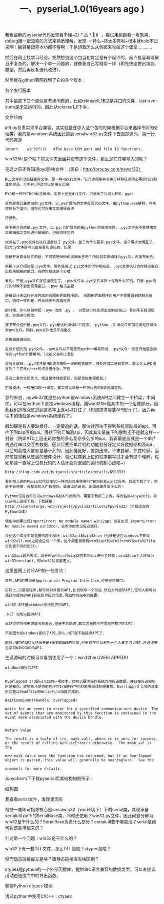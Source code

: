 ﻿---
title: 一、pyserial_1.0(16years ago )
categories: python总结
---
我看最新的pyserial代码发现看不懂~Σ( ° △ °|||)︴，尝试用跑跑看一看效果，debug跟一跟流程的方式来熟悉理解，发现·····特么~转太多弯啦~根本就hold不过来啊！脑容量跟基本功都不够啊！于是想着怎么从侧面来攻破这个堡垒............

然后在网上找学习经验，突然想到这个包当初肯定是有个起点的，起点是容易理解且不复杂的，解决一个单一问题的，就像我自己写框架一样（即先快速做出功能、原型，然后再反复迭代改进）。

然后就在github官网找到了它的各个版本：

各个发行版本

其中最底下三个貌似是有点问题的，比如release0_1和2是并口的文件，last-svn-state是无法运行的，因此从release1_0下手，



文件结构

_init_.py负责实现平台兼容，其实就是在导入这个包的时候根据平台来选择不同的处理类，我的是windows系统因此跑到serialwin32.py文件下去跟踪源码，第一行代码就是

    import    win32file   #The base COM port and file IO functions.

win32file是个啥？包文件夹里面并没有这个文件，那么是在在哪导入的呢？

在这之前还得知道pyd是啥文件：（源自：http://proupy.com/news/33）

    DLL文件即动态链接库文件，是一种可执行文件，它允许程序共享执行特殊任务所必需的代码和其他资源。打不开,不过可以使用反汇编;

    PYD是一种PYTHON动态模块。实质上还是dll文件，只是改了后缀为PYD，pyd:

    首先是我们最常见的.py文件。以.py扩展名的文件是源代码文件，由python.exe解释，可在控制台下运行。当然也可以用文本编辑器进

    行修改。

    接下来介绍的是.pyc文件。以.pyc为扩展名的是python的编译文件。.pyc文件是不能够用文本编辑器之类的进行编辑的，但是同样它的

    优点在于.pyc文件的执行速度快于.py文件。至于为什么要有.pyc文件，这个需求太明显了，因为py文件是可以直接看到源码的，如果

    你是开发商业软件的话，不可能把源码也泄漏出去吧？所以就需要编译为pyc后，再发布出去。

    再接下来介绍的是.pyw文件。很多使用过.pyc文件的同学都知道，.pyc文件执行的时候桌面会出现黑糊糊的窗口，有的时候这是十分难

    看的。于是.pyw文件就应运而生了。.pyw文件与.pyc文件本质上没有什么区别，只是.pyw执行的时候不会出现黑窗口。.pyw 格式主要

    是被设计来运行开发完成的纯图形界面程序的。 纯图形界面程序的用户不需要看到控制台窗口。值得一提的是，开发纯图形界面程序

    的时候，你可以暂时把 .pyw 改成 .py ， 以便运行时能调出控制台窗口，看到所有错误信息，方便进行修改。

    接下来介绍的是.pyo文件。pyo是优化编译后的程序。 python -O 源文件即可将源程序编译为pyo文件。同样.pyo文件也是不能用文

    本编辑器编辑的。

    最后介绍的是.pyd文件。.pyd文件并不是使用python编写而成，.pyd文件一般是其他语言编写的python扩展模块。（之前又在网上看到

    过有关解释，.pyd文件是用D语言按照一定的格式编写，并处理成二进制文件。那么什么是D语言呢？？它是c/c++的综合进化版，不仅

    具有二者的全部优点，而且整体性能更佳，但是其抽象程度高。）

    扩展模块，一般用C或C++编写，其实可以说是一种更优秀的D语言编写的。

总的来说，pywin32就是在python跟windows系统API之间建立一个桥梁，中间件，可以在python下直接windows编程。而win32file是其中的一个组成部分，因此我们追根究底追到这基本上就可以打住了（知道提供哪些API就行了），因为再往下的话就是windows系统编程了。

假如硬是有人要缺根径，一定要追的话，那估计再往下得到系统驱动层的api，再往下到bsp层的api，再往下到汇编测api，因此其实最底下的思路还不是就这样---封装（例如ATC上层无论你整的多么复杂多么多的api，我再最底层就是一个单片机通过串口交互些数据，因此只要把单片机的功能划分好定义好数据结构及api，以后的高楼大厦都是基于此的，因此懂就好，要跳出来，不求甚解，抓住轮廓，当然前提是我从底层的硬件设计、驱动程序到上位的程序都写过才会有这个理解，假如那些一直写上位机代码的人估计会对底层的运行机制心虚吧~）

    http://blog.csdn.net/huiguixian/article/details/6968931

    看到网上说的Pywin32可以像VC一样的形式来使用PYTHON开发win32应用，我就下载了个，但是不会使用，有基本的入门教程吗，或者谁给说说，比如说画界面什么的！

    Python没有自带访问windows系统API的库的，需要下载第三方库。库的名称叫pywin32，可以从网上直接下载，下载链接：http://sourceforge.net/projects/pywin32/files%2Fpywin32/（下载适合的Python版本）

    使用中如果出现ImportError: No module named win32api 或者出现 ImportError: No module named win32con，说明你的库没有安装好。

    介绍这个库里面最重要的两个模块：win32api和win32con（也就是说在windows下安装win32all.exe之后会生成一个库，这个库里面就有win32api和win32con以及win32file，分别管不同的部分）。

    win32api顾名思义，就是用python对win32的本地api进行了封装；win32con个人理解为win32constant，即win32的常量定义。

这里是网上讨论API的一些言论：

    首先,API的意思是Application Program Interface,应用程序接口.

    实际上,只要是程序,都可以对外提供API,比如你写一个网站.然后对外提供API,任何人都可以通过你提供的API获取到对应的信息.例如你网站中的数据.

    win32 API是windows系统提供的API,

    .NET 也可以提供API

    虽然提供的作用可能会有重合,但是不影响说,其实这是两个不同程序提供的API.

    不能因为说windows提供了API,那么.NET就不能提供API了.

    而且.NET的API虽然很多是对WINDOWS的封装,但是这样可以避免一个人要学习.NET.还必须要去学习WINDOWS的API.

在读源码的时候可以看到使用了一个：win32file.OVERLAPPED()

    windows编程的API


    Overlapped I/O是win32的一项技术，你可以要求操作系统为你传送数据，并且在传送完毕时通知你。这项技术使你的程序在I/O进行中仍然能够继续处理事物。Overlapped I/O的基本形式是以ReadFile和WriteFile函数完成的。

    WaitCommEvent(handle, overlapped)

    Waits for an event to occur for a specified communications device. The set of events that are monitored by this function is contained in the event mask associated with the device handle.


    Return Value

    The result is a tuple of (rc, mask_val), where rc is zero for success, or the result of calling GetLastError() otherwise.  The mask_val is the

    new mask value once the function has returned, but if an Overlapped object is passed, this value will generally be meaningless.  See the

    comments for more details.


从pycharm下下载pyserial后其结构如图所示：

结构图

我查看serial文件，发现里面有

稍微一查即可指导核心是serialwin32（win环境下）下的serial类，其继承自serialutil.py下的SerialBase类，同时还使用了win32.py文件，因此问题分解为win32是干什么的？SerialBase负责什么部分？serialutil要干哪些活？serial是如何将这些串起来的？

针对第一个问题：win32是干什么的？

win32下有一些DLL文件，那么DLL是啥？ctypes是啥？

然而动态链接库又是啥？跟静态链接库有啥区别？

ctypes是python的一个外部函数库，提供和C语言兼容的数据类型，可以直接调用动态链接库中的导出函数。

聊聊Python ctypes 模块

浅谈python中使用C/C++：ctypes